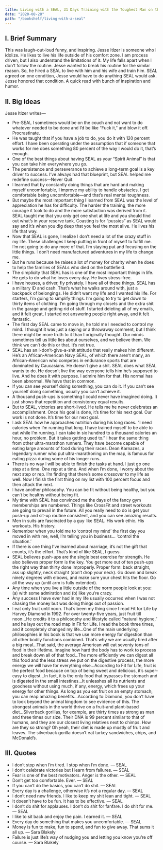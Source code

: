 ```yaml
---
title: Living with a SEAL, 31 Days Training with the Toughest Man on the Planet by Jesse Itlzer
date: "2020-08-28"
path: "/bookshelf/living-with-a-seal"
---
```


## I. Brief Summary

This was laugh-out-loud funny, and inspiring. Jesse Itlzer is someone who I idolize. He likes to live his life outside of his comfort zone. I am process driven, but I also understand the limitations of it. My life falls apart when I don't follow the routine. Jesse wanted to break his routine for the similar reason. So, he hired a SEAL to live with him and his wife and train him. SEAL agreed on one condition, Jesse would have to do anything SEAL would ask. Jesse honored that condition. A quick read with bunch of inspiration and humor.

## II. Big Ideas
Jesse Itlzer writes—
- Pre-SEAL I sometimes would be on the couch and not want to do whatever needed to be done and I’d be like “Fuck it,” and blow it off. Procrastinate.
- He was taught that if you have a job to do, you do it with 120 percent effort. I have been operating under the assumption that if someone that works for me does something 80 percent of the way I would do it, that’s enough.
- One of the best things about having SEAL as your “Spirit Animal” is that you can take him everywhere you go.
- The persistence and perseverance to achieve a long-term goal is a key driver to success. I’ve always had that blueprint, but SEAL helped me redefine success—Never Quit.
- I learned that by constantly doing things that are hard and making myself uncomfortable, I improve my ability to handle obstacles. I get comfortable being uncomfortable—and that’s real mental toughness.
- But maybe the most important thing I learned from SEAL was the level of appreciation he has for difficulty. The harder the training, the more courage it took to do and the more satisfaction was derived from it. SEAL taught me that you only get one shot at life and you should find out what’s in your reserve tank. Coasting is for “pussies” as SEAL would say and it’s when you dig deep that you feel the most alive. He lives his life that way.
- Now that SEAL is gone, I realize I don’t need a lot of the crazy stuff in my life. These challenges I keep putting in front of myself to fulfill me. I’m not going to do any more of that. I’m staying put and focusing on the little things. I don’t need manufactured adventures in my life to change me.
- But he runs because he raises a lot of money for charity when he does to help the families of SEALs who died on the battlefield.
- The simplicity that SEAL has is one of the most important things in life. He gets to do what he loves every day. He lives stress-free.
- I have houses, a driver, fly privately. I have all of these things. SEAL has a military ID and cash. That’s what he walks around with, just a backpack of belongings. He didn’t want my life and I wanted his life. For starters, I’m going to simplify things. I’m going to try to get down to thirty items of clothing. I’m going through my closets and the extra shit in the garage and getting rid of stuff. I started deleting all of my emails, and it felt great. I started not answering people right away, and it felt fantastic.
- The first day SEAL came to move in, he told me I needed to control my mind. I thought it was just a saying or a throwaway comment, but I think there might be more truth to it than I originally thought. Our minds sometimes tell us little lies about ourselves, and we believe them. We think we can’t do this or that. It’s not true.
- SEAL has an I-don’t-give-a-shit attitude that really makes him different. He’s an African-American Navy SEAL, of which there aren’t many, an African-American who competes in endurance sports that are dominated by Caucasians. He doesn’t give a shit. SEAL does what SEAL wants to do. He doesn’t live the way everyone tells him he’s supposed to live. And he does it with purpose. I admire him for that. His normal has been abnormal. We have that in common.
- If you can see yourself doing something, you can do it. If you can’t see yourself doing something, usually you can’t achieve it.
- A thousand push-ups is something I could never have imagined doing. It just shows that repetition and consistency equal results.
- But to SEAL, victories are short-lived. He tells me he never celebrates an accomplishment. Once his goal is done, it’s time for his next goal. Our work is not done. It’s time for our next goal.
- I ask SEAL how he approaches nutrition during his long races. “I need calories when I’m running that long. I have trained myself to be able to eat while I’m running. I can take in six hundred to a thousand calories an hour, no problem. But it takes getting used to.” I hear the same thing from other ultra-marathon runners. They have become capable of eating large amounts of food during their races. Dean Karnazes, a legendary runner who put ultra-marathoning on the map, is famous for eating pizza during some of his longer runs.
- There is no way I will be able to finish the tasks at hand. I just go one step at a time. One rep at a time. And when I’m done, I worry about the next step or rep. I’m finding that there’s some crossover to my life as well. Now I finish the first thing on my list with 100 percent focus and then attack the next.
- I have another philosophy. You can be fit without being healthy, but you can’t be healthy without being fit.
- My time with SEAL has convinced me the days of the fancy gym memberships are numbered. Things like CrossFit and street workouts are going to prevail in the future. All you really need to do is get your push-up and sit-up routine consistent, and you can see amazing results.
- Men in suits are fascinated by a guy like SEAL. His work ethic. His workouts. His history.
- Remember when you told me to ‘control my mind’ the first day you moved in with me, well, I’m telling you in business… ‘control the situation.’
- If there is one thing I’ve learned about marriage, it’s not the gift that counts, it’s the effort. That’s kind of like SEAL, I guess.
- SEAL believes push-ups are the single best exercise for strength. He also believes proper form is the key. You get more out of ten push-ups the right way than thirty done improperly. Proper form: back straight, ass up slightly, neck straight (don’t drop your neck). Go down and break ninety degrees with elbows, and make sure your chest hits the floor. Go all the way up (until arm is fully extended).
- Any time when you live a little outside of the norm people look at you: (a) with some admiration and (b) like you’re crazy.
- Any success I have ever had in my life usually occurred when I was not chasing the money but was doing things out of passion.
- I eat only fruit until noon. That’s been my thing since I read Fit for Life by Harvey Diamond in 1992. For over twenty-five years, just fruit till noon...He credits it to a philosophy and lifestyle called “natural hygiene,” and he lays out the road map in Fit for Life. I read the book three times, and it completely changed my life...One of the main underlying philosophies in his book is that we use more energy for digestion than all other bodily functions combined. That’s why we are usually tired after a big meal...That said, the average American will eat seventy tons of food in their lifetime. Imagine how hard the body has to work to process and break down all of that food...The more efficiently we can digest all this food and the less stress we put on the digestive process, the more energy we will have for everything else...According to Fit for Life, fruit is the perfect food because on top of being sweet and delicious, it’s super-easy to digest...In fact, it is the only food that bypasses the stomach and is digested in the small intestines...It unleashes all its nutrients and goodness without using much, if any, energy, which frees up your energy for other things. As long as you eat fruit on an empty stomach, you can reap amazing benefits...According to Diamond, you don’t have to look beyond the animal kingdom to see evidence of this. The strongest animals in the world thrive on a fruit-and plant-based diet...Silverback gorillas, for example, are thirty times as strong as man and three times our size. Their DNA is 99 percent similar to that of humans, and they are our closest living relatives next to chimps. How are they so strong? Oh yeah, their diet is made up mostly of fruit and leaves. The silverback gorilla doesn’t eat turkey sandwiches, chips, and McDonald’s.





## III. Quotes
- I don’t stop when I’m tired. I stop when I’m done. — SEAL
- I don’t celebrate victories but I learn from failures. — SEAL
- Fear is one of the best motivators. Anger is the other. — SEAL
- Don’t get too comfortable. Ever. — SEAL
- If you can’t do the basics, you can’t do shit. — SEAL
- Every day is a challenge, otherwise it’s not a regular day. — SEAL
- I don’t need new friends. I like to keep my shit lean and tight. — SEAL
- It doesn’t have to be fun. It has to be effective. — SEAL
- I don’t do shit for applauses. I don’t do shit for fanfare. I do shit for me. — SEAL
- I like to sit back and enjoy the pain. I earned it. — SEAL
- Every day do something that makes you uncomfortable. — SEAL
- Money is fun to make, fun to spend, and fun to give away. That sums it all up. — Sara Blakely
- Failure is just life’s way of nudging you and letting you know you’re off course. — Sara Blakely
